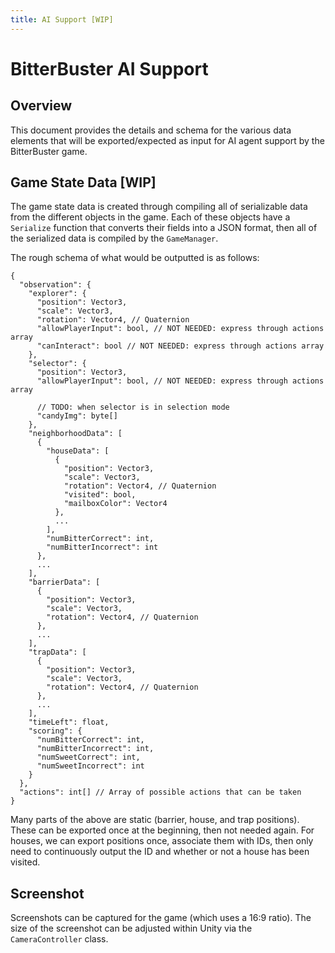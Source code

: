 ```yaml
---
title: AI Support [WIP]
---
```


# BitterBuster AI Support
## Overview
This document provides the details and schema for the various data elements that will be exported/expected as input for AI agent support by the BitterBuster game.

## Game State Data [WIP]
The game state data is created through compiling all of serializable data from the different objects in the game. Each of these objects have a `Serialize` function that converts their fields into a JSON format, then all of the serialized data is compiled by the `GameManager`.

The rough schema of what would be outputted is as follows:
```
{
  "observation": {
    "explorer": {
      "position": Vector3,
      "scale": Vector3,
      "rotation": Vector4, // Quaternion
      "allowPlayerInput": bool, // NOT NEEDED: express through actions array
      "canInteract": bool // NOT NEEDED: express through actions array
    },
    "selector": {
      "position": Vector3,
      "allowPlayerInput": bool, // NOT NEEDED: express through actions array
      
      // TODO: when selector is in selection mode
      "candyImg": byte[]
    },
    "neighborhoodData": [
      {
        "houseData": [
          {
            "position": Vector3,
            "scale": Vector3,
            "rotation": Vector4, // Quaternion
            "visited": bool,
            "mailboxColor": Vector4
          },
          ...
        ],
        "numBitterCorrect": int,
        "numBitterIncorrect": int
      },
      ...
    ],
    "barrierData": [
      {
        "position": Vector3,
        "scale": Vector3,
        "rotation": Vector4, // Quaternion
      },
      ...
    ],
    "trapData": [
      {
        "position": Vector3,
        "scale": Vector3,
        "rotation": Vector4, // Quaternion
      },
      ...
    ],
    "timeLeft": float,
    "scoring": {
      "numBitterCorrect": int,
      "numBitterIncorrect": int,
      "numSweetCorrect": int,
      "numSweetIncorrect": int
    }
  },
  "actions": int[] // Array of possible actions that can be taken
}
```
Many parts of the above are static (barrier, house, and trap positions). These can be exported once at the beginning, then not needed again. For houses, we can export positions once, associate them with IDs, then only need to continuously output the ID and whether or not a house has been visited.

## Screenshot
Screenshots can be captured for the game (which uses a 16:9 ratio). The size of the screenshot can be adjusted within Unity via the `CameraController` class.
